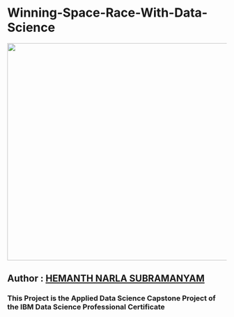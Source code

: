 # Winning-Space-Race-With-Data-Science    

 <img src="https://user-images.githubusercontent.com/86102231/147546030-15970711-052f-43f9-a398-00ee8cdbac40.gif" width="800" height="500">

## Author : [HEMANTH NARLA SUBRAMANYAM](https://www.linkedin.com/in/hemanth-ns/) 

### This Project is the Applied Data Science Capstone Project of the IBM Data Science Professional Certificate 

